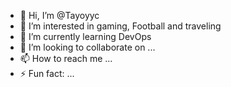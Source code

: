 - 👋 Hi, I’m @Tayoyyc
- 👀 I’m interested in gaming, Football and traveling 
- 🌱 I’m currently learning DevOps
- 💞️ I’m looking to collaborate on ...
- 📫 How to reach me ...
- ⚡ Fun fact: ...

<!---
Tayoyyc/Tayoyyc is a ✨ special ✨ repository because its `README.md` (this file) appears on your GitHub profile.
You can click the Preview link to take a look at your changes.
--->
